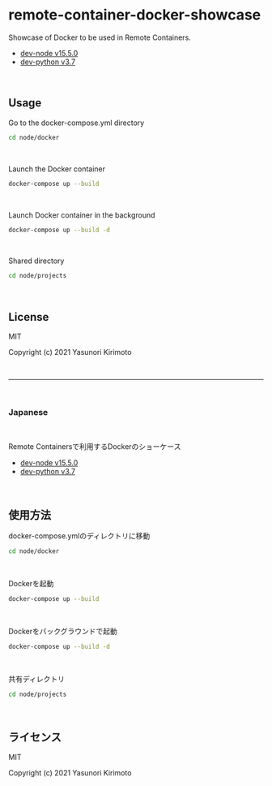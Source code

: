 # remote-container-docker-showcase

Showcase of Docker to be used in Remote Containers.  
- [dev-node v15.5.0](https://github.com/dayjournal/remote-container-docker-showcase/tree/main/node)  
- [dev-python v3.7](https://github.com/dayjournal/remote-container-docker-showcase/tree/main/python)  

<br>

## Usage

Go to the docker-compose.yml directory
```bash
cd node/docker
```

<br>

Launch the Docker container
```bash
docker-compose up --build
```

<br>

Launch Docker container in the background
```bash
docker-compose up --build -d
```

<br>

Shared directory
```bash
cd node/projects
```

<br>

## License
MIT

Copyright (c) 2021 Yasunori Kirimoto

<br>

---

<br>

### Japanese

<br>

Remote Containersで利用するDockerのショーケース
- [dev-node v15.5.0](https://github.com/dayjournal/remote-container-docker-showcase/tree/main/node)  
- [dev-python v3.7](https://github.com/dayjournal/remote-container-docker-showcase/tree/main/python)  

<br>

##  使用方法

docker-compose.ymlのディレクトリに移動
```bash
cd node/docker
```

<br>

Dockerを起動
```bash
docker-compose up --build
```

<br>

Dockerをバックグラウンドで起動
```bash
docker-compose up --build -d
```

<br>

共有ディレクトリ
```bash
cd node/projects
```

<br>

## ライセンス
MIT

Copyright (c) 2021 Yasunori Kirimoto

<br>
